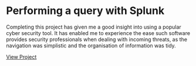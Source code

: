 <h1>Performing a query with Splunk</h1>
Completing this project has given me a good insight into using a popular cyber security tool. It has enabled me to experience the ease such software provides security professionals when dealing with incoming threats, as the navigation was simplistic and the organisation of information was tidy.





[View Project](https://github.com/mharuf/Performing-a-query-with-Splunk/blob/main/Performing%20a%20query%20with%20Splunk.pdf)
